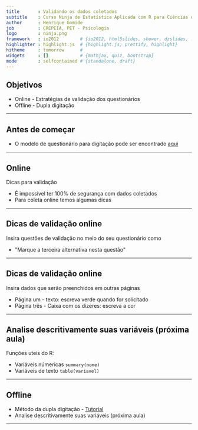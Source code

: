 ```yaml
---
title       : Validando os dados coletados
subtitle    : Curso Ninja de Estatística Aplicada com R para Ciências da Saúde
author      : Henrique Gomide
job         : CREPEIA, PET - Psicologia
logo        : ninja.png
framework   : io2012        # {io2012, html5slides, shower, dzslides, ...}
highlighter : highlight.js  # {highlight.js, prettify, highlight}
hitheme     : tomorrow      # 
widgets     : []            # {mathjax, quiz, bootstrap}
mode        : selfcontained # {standalone, draft}
---
```



## Objetivos

* Online - Estratégias de validação dos questionários
* Offline - Dupla digitação


---

## Antes de começar

* O modelo de questionário para digitação pode ser encontrado [aqui](https://docs.google.com/forms/d/1oSQ97FVmGqkv8hhO8EHDaqYUuNVsN_KgX1EXGXwSy6k/viewform)

---

## Online

Dicas para validação
* É impossível ter 100% de segurança com dados coletados
* Para coleta online temos algumas dicas

---

## Dicas de validação online

Insira questões de validação no meio do seu questionário como
* "Marque a terceira alternativa nesta questão"

---

## Dicas de validação online

Insira dados que serão preenchidos em outras páginas
* Página um - texto: escreva verde quando for solicitado
* Página três - Caixa com os dizeres: escreva a cor

---

## Analise descritivamente suas variáveis (próxima aula)

Funções uteis do R:
* Variáveis númericas `summary(nome)`
* Variáveis de texto `table(variavel)`

---

## Offline

* Método da dupla digitação - [Tutorial](http://youtu.be/JBhoWBFcDMo)
* Analise descritivamente suas variáveis (próxima aula)

---
